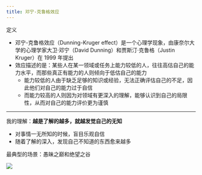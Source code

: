 ```yaml
---
title: 邓宁-克鲁格效应
---
```

定义

- 邓宁-克鲁格效应（Dunning-Kruger effect）是一个心理学现象，由康奈尔大学的心理学家大卫·邓宁（David Dunning）和贾斯汀·克鲁格（Justin Kruger）在 1999 年提出
- 效应描述的是：某些人在某一领域或任务上能力较低的人，往往高估自己的能力水平，而那些真正有能力的人则倾向于低估自己的能力
    - 能力较低的人由于缺乏足够的知识或经验，无法正确评估自己的不足，因此他们对自己的能力过于自信
    - 而能力较高的人则因为对领域有更深入的理解，能够认识到自己的局限性，从而对自己的能力评价更为谨慎

---

我的理解：**越是了解的越多，就越发觉自己的无知**

- 对事情一无所知的时候，盲目乐观自信
- 随着了解的深入，发现自己不知道的东西愈来越多

最典型的场景：愚昧之巅和绝望之谷

![](https://notesimgs.oss-cn-shanghai.aliyuncs.com/img/202407281323230.png)
